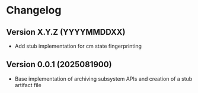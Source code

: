 # Changelog

## Version X.Y.Z (YYYYMMDDXX)

- Add stub implementation for cm state fingerprinting


## Version 0.0.1 (2025081900)

- Base implementation of archiving subsystem APIs and creation of a stub artifact file
